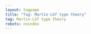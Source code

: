 ```yaml
---
layout: tagpage
title: "Tag: Martin-Löf type theory"
tag: Martin-Löf type theory
robots: noindex
---
```

